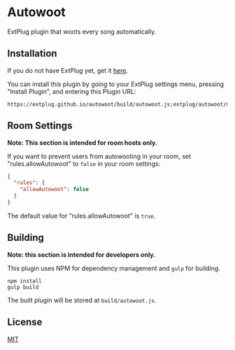 Autowoot
========

ExtPlug plugin that woots every song automatically.

## Installation

If you do not have ExtPlug yet, get it [here](https://extplug.github.io).

You can install this plugin by going to your ExtPlug settings menu, pressing
"Install Plugin", and entering this Plugin URL:

```
https://extplug.github.io/autowoot/build/autowoot.js;extplug/autowoot/main
```

## Room Settings

**Note: This section is intended for room hosts only.**

If you want to prevent users from autowooting in your room, set
"rules.allowAutowoot" to `false` in your room settings:

```json
{
  "rules": {
    "allowAutowoot": false
  }
}
```

The default value for "rules.allowAutowoot" is `true`.

## Building

**Note: this section is intended for developers only.**

This plugin uses NPM for dependency management and `gulp` for building.

```
npm install
gulp build
```

The built plugin will be stored at `build/autowoot.js`.

## License

[MIT](./LICENSE)
